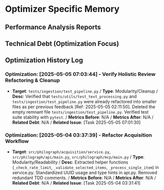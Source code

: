 # Optimizer Specific Memory
<!-- Entries below should be added reverse chronologically (newest first) -->

## Performance Analysis Reports
<!-- Append report summaries using the format below -->

## Technical Debt (Optimization Focus)
<!-- Append tech debt details using the format below -->

## Optimization History Log
### Optimization: [2025-05-05 07:03:44] - Verify Holistic Review Refactoring & Cleanup
- **Target**: `tests/ingestion/test_pipeline.py` / **Type**: Modularity/Cleanup / **Desc**: Verified that `tests/utils/test_text_processing.py` and `tests/ingestion/test_pipeline.py` were already refactored into smaller files as per previous feedback [Ref: 2025-05-05 02:11:50]. Deleted the empty remnant file `tests/ingestion/test_pipeline.py`. Verified test suite stability with `pytest`. / **Metrics Before**: N/A / **Metrics After**: N/A / **Related Debt**: N/A / **Related Issue**: [Task 2025-05-05 07:01:30]
### Optimization: [2025-05-04 03:37:39] - Refactor Acquisition Workflow
- **Target**: `src/philograph/acquisition/service.py`, `src/philograph/api/main.py`, `src/philograph/mcp/main.py` / **Type**: Modularity/Readability / **Desc**: Extracted helper functions (`_check_rate_limit`, `_validate_selected_items`, `_process_single_item`) in service.py. Standardized UUID usage and type hints in api.py. Removed redundant TDD comments. / **Metrics Before**: N/A / **Metrics After**: N/A / **Related Debt**: N/A / **Related Issue**: [Task 2025-05-04 03:31:41]
<!-- Append optimization details using the format below -->